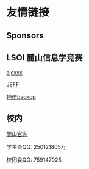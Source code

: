 

# 友情链接

## Sponsors



## LSOI 麓山信息学竞赛

[ajcxxx](https://acxblog.site/)

[JEFF](http://www.cnblogs.com/BCOI/)

[神佬backup](http://www.cnblogs.com/backupnoob01/)

## 校内

[麓山官网](http://www.cjedu.cn)

学生会QQ: 2501218057;

校团委QQ: 759147025.
